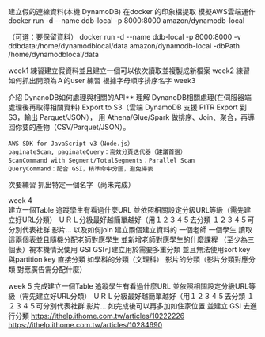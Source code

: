 建立假的連線資料(本機 DynamoDB) 在docker 的印象檔提取 模擬AWS雲端運作
docker run -d --name ddb-local -p 8000:8000 amazon/dynamodb-local

（可選：要保留資料）
docker run -d --name ddb-local -p 8000:8000 -v ddbdata:/home/dynamodblocal/data amazon/dynamodb-local -dbPath /home/dynamodblocal/data

week1
練習建立假資料並且建立一個可以依次讀取並複製成新檔案
week2
練習 如何抓出開頭為Ａ的user
練習 根據字母順序排序名字
week3 

介紹 DynanoDB如何處理與相關的API**
理解 DynanoDB相關處理(在伺服器端處理後再取得相關資料)
    Export to S3（雲端 DynamoDB 支援 PITR Export 到 S3，輸出 Parquet/JSON），
    用 Athena/Glue/Spark 做排序、Join、聚合，再導回你要的產物（CSV/Parquet/JSON）。

    AWS SDK for JavaScript v3（Node.js）
    paginateScan, paginateQuery：高效分頁迭代器（建議首選）
    ScanCommand with Segment/TotalSegments：Parallel Scan
    QueryCommand：配合 GSI，精準命中分區，避免掃表
    
次要練習 抓出特定一個名字（尚未完成）

week 4  
    建立一個Table 追蹤學生有看過什麼URL 並依照相關設定分級URL等級（需先建立好URL分類）
    ＵＲＬ分級最好越簡單越好（用１２３４５去分類 １２３４５可分別代表社群 影片...
    以及如何join
    建立兩個建立資料的 一個老師 一個學生 讀取這兩個表並且隨機分配老師對應學生 並新增老師對應學生的什麼課程 （至少為三個表）視本機情況使用 GSI
    GSI可建立用於需要多重分類 並且無法使用sort key 與partition key 直接分類 如學科的分類（文理科） 影片的分類（影片分類對應分類 對應廣告需分配什麼）

week 5 
    完成建立一個Table 追蹤學生有看過什麼URL 並依照相關設定分級URL等級（需先建立好URL分類）
    ＵＲＬ分級最好越簡單越好（用１２３４５去分類 １２３４５可分別代表社群 影片...
    如完成後可以再多加如住家位置 並建立 GSI 去進行分類
    https://ithelp.ithome.com.tw/articles/10222226
    https://ithelp.ithome.com.tw/articles/10284690